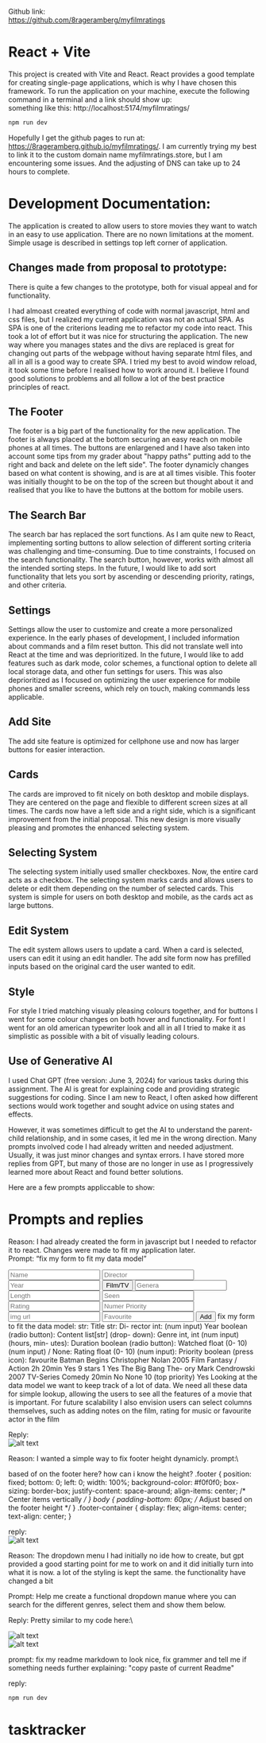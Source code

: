 Github link:\
https://github.com/8rageramberg/myfilmratings


# React + Vite

This project is created with Vite and React. React provides a good template for creating single-page applications, which is why I have chosen this framework.
To run the application on your machine, execute the following command in a terminal and a link should show up:\
something like this: http://localhost:5174/myfilmratings/

```bash
npm run dev
```

Hopefully I get the github pages to run at: https://8rageramberg.github.io/myfilmratings/. I am currently trying my best to link it to the custom domain name myfilmratings.store, but I am encountering some issues. And the adjusting of DNS can take up to 24 hours to complete.

# Development Documentation: 
The application is created to allow users to store movies they want to watch in an easy to use application. There are no nown limitations at the moment. Simple usage is described in settings top left corner of application.

## Changes made from proposal to prototype: 
There is quite a few changes to the prototype, both for visual appeal and for functionality.

I had almoast created everything of code with normal javascript, html and css files, but I realized my current application was not an actual SPA. As SPA is one of the criterions leading me to refactor my code into react. This took a lot of effort but it was nice for structuring the application. The new way where you manages states and the divs are replaced is great for changing out parts of the webpage without having separate html files, and all in all is a good way to create SPA. I tried my best to avoid window reload, it took some time before I realised how to work around it. I believe I found good solutions to problems and all follow a lot of the best practice principles of react. 

## The Footer
The footer is a big part of the functionality for the new application. The footer is always placed at the bottom securing an easy reach on mobile phones at all times. The buttons are enlargened and I have also taken into account some tips from my grader about "happy paths" putting add to the right and back and delete on the left side". The footer dynamicly changes based on what content is showing, and is are at all times visible. This footer was initially thought to be on the top of the screen but thought about it and realised that you like to have the buttons at the bottom for mobile users. 

## The Search Bar
The search bar has replaced the sort functions. As I am quite new to React, implementing sorting buttons to allow selection of different sorting criteria was challenging and time-consuming. Due to time constraints, I focused on the search functionality. The search button, however, works with almost all the intended sorting steps. In the future, I would like to add sort functionality that lets you sort by ascending or descending priority, ratings, and other criteria.

## Settings

Settings allow the user to customize and create a more personalized experience. In the early phases of development, I included information about commands and a film reset button. This did not translate well into React at the time and was deprioritized. In the future, I would like to add features such as dark mode, color schemes, a functional option to delete all local storage data, and other fun settings for users. This was also deprioritized as I focused on optimizing the user experience for mobile phones and smaller screens, which rely on touch, making commands less applicable.

## Add Site

The add site feature is optimized for cellphone use and now has larger buttons for easier interaction.

## Cards

The cards are improved to fit nicely on both desktop and mobile displays. They are centered on the page and flexible to different screen sizes at all times. The cards now have a left side and a right side, which is a significant improvement from the initial proposal. This new design is more visually pleasing and promotes the enhanced selecting system.

## Selecting System

The selecting system initially used smaller checkboxes. Now, the entire card acts as a checkbox. The selecting system marks cards and allows users to delete or edit them depending on the number of selected cards. This system is simple for users on both desktop and mobile, as the cards act as large buttons.

## Edit System

The edit system allows users to update a card. When a card is selected, users can edit it using an edit handler. The add site form now has prefilled inputs based on the original card the user wanted to edit.


## Style

For style I tried matching visualy pleasing colours together, and for buttons I went for some colour changes on both hover and functionality. For font I went for an old american typewriter look and all in all I tried to make it as simplistic as possible with a bit of visually leading colours.

## Use of Generative AI

I used Chat GPT (free version: June 3, 2024) for various tasks during this assignment. The AI is great for explaining code and providing strategic suggestions for coding. Since I am new to React, I often asked how different sections would work together and sought advice on using states and effects.

However, it was sometimes difficult to get the AI to understand the parent-child relationship, and in some cases, it led me in the wrong direction. Many prompts involved code I had already written and needed adjustment. Usually, it was just minor changes and syntax errors. I have stored more replies from GPT, but many of those are no longer in use as I progressively learned more about React and found better solutions.

Here are a few prompts appliccable to show: 


# Prompts and replies
Reason: I had already created the form in javascript but I needed to refactor it to react. Changes were made to fit my application later.\
Prompt:  “fix my form to fit my data model”

 <!-- Input fields --> <form id="addFolderForm"> <input type="text" placeholder="Name" required> <input type="text" placeholder="Director" required> <input type="text" placeholder="Year" required> <button type="radio">Film/TV</button> <input type="text" placeholder="Genera" required> <input type="number" placeholder="Length" required> <input type="text" placeholder="Seen" required> <input type="number" placeholder="Rating" required> <input type="number" placeholder="Numer Priority" required> <input type="text" placeholder="img url" required> <input type="int" placeholder="Favourite" required> <button type="submit">Add</button> fix my form to fit the data model: str: Title str: Di- rector int: (num input) Year boolean (radio button): Content list[str] (drop- down): Genre int, int (num input) (hours, min- utes): Duration boolean (radio button): Watched float (0- 10) (num input) / None: Rating float (0- 10) (num input): Priority boolean (press icon): favourite Batman Begins Christopher Nolan 2005 Film Fantasy / Action 2h 20min Yes 9 stars 1 Yes The Big Bang The- ory Mark Cendrowski 2007 TV-Series Comedy 20min No None 10 (top priority) Yes Looking at the data model we want to keep track of a lot of data. We need all these data for simple lookup, allowing the users to see all the features of a movie that is important. For future scalability I also envision users can select columns themselves, such as adding notes on the film, rating for music or favourite actor in the film

Reply:\
![alt text](gpt/gpt1.png)


Reason: 
I wanted a simple way to fix footer height dynamicly. 
prompt:\

based of on the footer here? how can i know the height?
 .footer { position: fixed; bottom: 0; left: 0; width: 100%; background-color: #f0f0f0; box-sizing: border-box; justify-content: space-around; align-items: center; /* Center items vertically */ } body { padding-bottom: 60px; /* Adjust based on the footer height */ } .footer-container { display: flex; align-items: center; text-align: center; }

reply:\
![alt text](gpt/gpt2.png)



Reason: The dropdown menu I had initially no ide how to create, but gpt provided a good starting point for me to work on and it did initially turn into what it is now. a lot of the styling is kept the same. the functionality have changed a bit

Prompt: Help me create a functional dropdown manue where you can search for the different genres, select them and show them below. 

Reply: Pretty similar to my code here:\

![alt text](gpt/gpt3.png)\
![alt text](gpt/gpt4.png)



prompt: 
fix my  readme markdown to look nice, fix grammer and tell me if something needs further explaining: 
"copy paste of current Readme"

reply: 

```bash
npm run dev
```




# tasktracker
